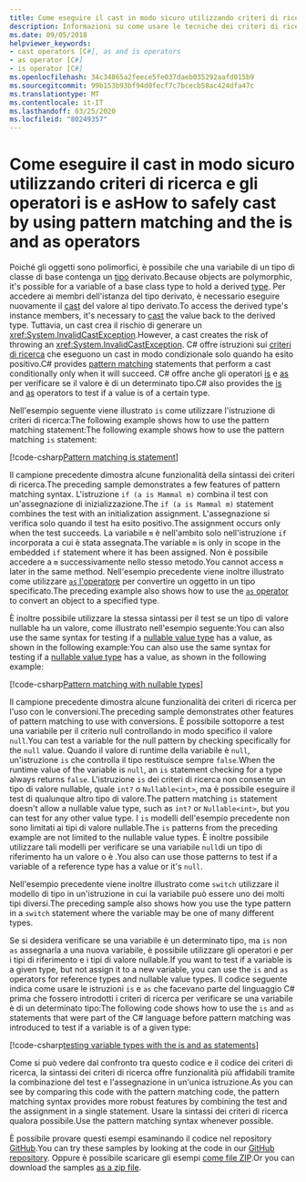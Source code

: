 ```yaml
---
title: Come eseguire il cast in modo sicuro utilizzando criteri di ricerca e gli operatori is e as
description: Informazioni su come usare le tecniche dei criteri di ricerca per eseguire il cast sicuro di variabili in un tipo diverso. È possibile usare i criteri di ricerca, nonché gli operatori is e as per convertire in modo sicuro i tipi.
ms.date: 09/05/2018
helpviewer_keywords:
- cast operators [C#], as and is operators
- as operator [C#]
- is operator [C#]
ms.openlocfilehash: 34c34865a2feece5fe037daeb035292aafd015b9
ms.sourcegitcommit: 99b153b93bf94d0fecf7c7bcecb58ac424dfa47c
ms.translationtype: MT
ms.contentlocale: it-IT
ms.lasthandoff: 03/25/2020
ms.locfileid: "80249357"
---
```

# <a name="how-to-safely-cast-by-using-pattern-matching-and-the-is-and-as-operators"></a><span data-ttu-id="565fc-104">Come eseguire il cast in modo sicuro utilizzando criteri di ricerca e gli operatori is e as</span><span class="sxs-lookup"><span data-stu-id="565fc-104">How to safely cast by using pattern matching and the is and as operators</span></span>

<span data-ttu-id="565fc-105">Poiché gli oggetti sono polimorfici, è possibile che una variabile di un tipo di classe di base contenga un [tipo](../programming-guide/types/index.md) derivato.</span><span class="sxs-lookup"><span data-stu-id="565fc-105">Because objects are polymorphic, it's possible for a variable of a base class type to hold a derived [type](../programming-guide/types/index.md).</span></span> <span data-ttu-id="565fc-106">Per accedere ai membri dell'istanza del tipo derivato, è necessario eseguire nuovamente il [cast](../programming-guide/types/casting-and-type-conversions.md) del valore al tipo derivato.</span><span class="sxs-lookup"><span data-stu-id="565fc-106">To access the derived type's instance members, it's necessary to [cast](../programming-guide/types/casting-and-type-conversions.md) the value back to the derived type.</span></span> <span data-ttu-id="565fc-107">Tuttavia, un cast crea il rischio di generare un <xref:System.InvalidCastException>.</span><span class="sxs-lookup"><span data-stu-id="565fc-107">However, a cast creates the risk of throwing an <xref:System.InvalidCastException>.</span></span> <span data-ttu-id="565fc-108">C# offre istruzioni sui [criteri di ricerca](../pattern-matching.md) che eseguono un cast in modo condizionale solo quando ha esito positivo.</span><span class="sxs-lookup"><span data-stu-id="565fc-108">C# provides [pattern matching](../pattern-matching.md) statements that perform a cast conditionally only when it will succeed.</span></span> <span data-ttu-id="565fc-109">C# offre anche gli operatori [is](../language-reference/operators/type-testing-and-cast.md#is-operator) e [as](../language-reference/operators/type-testing-and-cast.md#as-operator) per verificare se il valore è di un determinato tipo.</span><span class="sxs-lookup"><span data-stu-id="565fc-109">C# also provides the [is](../language-reference/operators/type-testing-and-cast.md#is-operator) and [as](../language-reference/operators/type-testing-and-cast.md#as-operator) operators to test if a value is of a certain type.</span></span>

<span data-ttu-id="565fc-110">Nell'esempio seguente viene illustrato `is` come utilizzare l'istruzione di criteri di ricerca:The following example shows how to use the pattern matching statement:</span><span class="sxs-lookup"><span data-stu-id="565fc-110">The following example shows how to use the pattern matching `is` statement:</span></span>

[!code-csharp[Pattern matching is statement](../../../samples/snippets/csharp/how-to/safelycast/patternmatching/Program.cs#PatternMatchingIs)]

<span data-ttu-id="565fc-111">Il campione precedente dimostra alcune funzionalità della sintassi dei criteri di ricerca.</span><span class="sxs-lookup"><span data-stu-id="565fc-111">The preceding sample demonstrates a few features of pattern matching syntax.</span></span> <span data-ttu-id="565fc-112">L'istruzione `if (a is Mammal m)` combina il test con un'assegnazione di inizializzazione.</span><span class="sxs-lookup"><span data-stu-id="565fc-112">The `if (a is Mammal m)` statement combines the test with an initialization assignment.</span></span> <span data-ttu-id="565fc-113">L'assegnazione si verifica solo quando il test ha esito positivo.</span><span class="sxs-lookup"><span data-stu-id="565fc-113">The assignment occurs only when the test succeeds.</span></span> <span data-ttu-id="565fc-114">La variabile `m` è nell'ambito solo nell'istruzione `if` incorporata a cui è stata assegnata.</span><span class="sxs-lookup"><span data-stu-id="565fc-114">The variable `m` is only in scope in the embedded `if` statement where it has been assigned.</span></span> <span data-ttu-id="565fc-115">Non è possibile accedere a `m` successivamente nello stesso metodo.</span><span class="sxs-lookup"><span data-stu-id="565fc-115">You cannot access `m` later in the same method.</span></span> <span data-ttu-id="565fc-116">Nell'esempio precedente viene inoltre illustrato come utilizzare [ `as` l'operatore](../language-reference/operators/type-testing-and-cast.md#as-operator) per convertire un oggetto in un tipo specificato.</span><span class="sxs-lookup"><span data-stu-id="565fc-116">The preceding example also shows how to use the [`as` operator](../language-reference/operators/type-testing-and-cast.md#as-operator) to convert an object to a specified type.</span></span>

<span data-ttu-id="565fc-117">È inoltre possibile utilizzare la stessa sintassi per il test se un tipo di valore nullable ha un valore, come illustrato nell'esempio seguente:You can also use the same syntax for testing if a [nullable value type](../language-reference/builtin-types/nullable-value-types.md) has a value, as shown in the following example:</span><span class="sxs-lookup"><span data-stu-id="565fc-117">You can also use the same syntax for testing if a [nullable value type](../language-reference/builtin-types/nullable-value-types.md) has a value, as shown in the following example:</span></span>

[!code-csharp[Pattern matching with nullable types](../../../samples/snippets/csharp/how-to/safelycast/nullablepatternmatching/Program.cs#PatternMatchingNullable)]

<span data-ttu-id="565fc-118">Il campione precedente dimostra alcune funzionalità dei criteri di ricerca per l'uso con le conversioni.</span><span class="sxs-lookup"><span data-stu-id="565fc-118">The preceding sample demonstrates other features of pattern matching to use with conversions.</span></span> <span data-ttu-id="565fc-119">È possibile sottoporre a test una variabile per il criterio null controllando in modo specifico il valore `null`.</span><span class="sxs-lookup"><span data-stu-id="565fc-119">You can test a variable for the null pattern by checking specifically for the `null` value.</span></span> <span data-ttu-id="565fc-120">Quando il valore di runtime della variabile è `null`, un'istruzione `is` che controlla il tipo restituisce sempre `false`.</span><span class="sxs-lookup"><span data-stu-id="565fc-120">When the runtime value of the variable is `null`, an `is` statement checking for a type always returns `false`.</span></span> <span data-ttu-id="565fc-121">L'istruzione `is` dei criteri di ricerca non consente un tipo di valore nullable, quale `int?` o `Nullable<int>`, ma è possibile eseguire il test di qualunque altro tipo di valore.</span><span class="sxs-lookup"><span data-stu-id="565fc-121">The pattern matching `is` statement doesn't allow a nullable value type, such as `int?` or `Nullable<int>`, but you can test for any other value type.</span></span> <span data-ttu-id="565fc-122">I `is` modelli dell'esempio precedente non sono limitati ai tipi di valore nullable.</span><span class="sxs-lookup"><span data-stu-id="565fc-122">The `is` patterns from the preceding example are not limited to the nullable value types.</span></span> <span data-ttu-id="565fc-123">È inoltre possibile utilizzare tali modelli per verificare se una variabile `null`di un tipo di riferimento ha un valore o è .</span><span class="sxs-lookup"><span data-stu-id="565fc-123">You also can use those patterns to test if a variable of a reference type has a value or it's `null`.</span></span>

<span data-ttu-id="565fc-124">Nell'esempio precedente viene inoltre illustrato come `switch` utilizzare il modello di tipo in un'istruzione in cui la variabile può essere uno dei molti tipi diversi.</span><span class="sxs-lookup"><span data-stu-id="565fc-124">The preceding sample also shows how you use the type pattern in a `switch` statement where the variable may be one of many different types.</span></span>

<span data-ttu-id="565fc-125">Se si desidera verificare se una variabile è un determinato tipo, ma `is` non `as` assegnarla a una nuova variabile, è possibile utilizzare gli operatori e per i tipi di riferimento e i tipi di valore nullable.</span><span class="sxs-lookup"><span data-stu-id="565fc-125">If you want to test if a variable is a given type, but not assign it to a new variable, you can use the `is` and `as` operators for reference types and nullable value types.</span></span> <span data-ttu-id="565fc-126">Il codice seguente indica come usare le istruzioni `is` e `as` che facevano parte del linguaggio C# prima che fossero introdotti i criteri di ricerca per verificare se una variabile è di un determinato tipo:</span><span class="sxs-lookup"><span data-stu-id="565fc-126">The following code shows how to use the `is` and `as` statements that were part of the C# language before pattern matching was introduced to test if a variable is of a given type:</span></span>

[!code-csharp[testing variable types with the is and as statements](../../../samples/snippets/csharp/how-to/safelycast/asandis/Program.cs#IsAndAs)]

<span data-ttu-id="565fc-127">Come si può vedere dal confronto tra questo codice e il codice dei criteri di ricerca, la sintassi dei criteri di ricerca offre funzionalità più affidabili tramite la combinazione del test e l'assegnazione in un'unica istruzione.</span><span class="sxs-lookup"><span data-stu-id="565fc-127">As you can see by comparing this code with the pattern matching code, the pattern matching syntax provides more robust features by combining the test and the assignment in a single statement.</span></span> <span data-ttu-id="565fc-128">Usare la sintassi dei criteri di ricerca qualora possibile.</span><span class="sxs-lookup"><span data-stu-id="565fc-128">Use the pattern matching syntax whenever possible.</span></span>

<span data-ttu-id="565fc-129">È possibile provare questi esempi esaminando il codice nel repository [GitHub](https://github.com/dotnet/samples/tree/master/snippets/csharp/how-to/safelycast).</span><span class="sxs-lookup"><span data-stu-id="565fc-129">You can try these samples by looking at the code in our [GitHub repository](https://github.com/dotnet/samples/tree/master/snippets/csharp/how-to/safelycast).</span></span> <span data-ttu-id="565fc-130">Oppure è possibile scaricare gli esempi [come file ZIP](https://github.com/dotnet/samples/raw/master/snippets/csharp/how-to/safelycast.zip).</span><span class="sxs-lookup"><span data-stu-id="565fc-130">Or you can download the samples [as a zip file](https://github.com/dotnet/samples/raw/master/snippets/csharp/how-to/safelycast.zip).</span></span>
